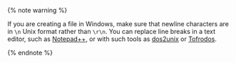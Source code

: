 {% note warning %}

If you are creating a file in Windows, make sure that newline characters are in `\n` Unix format rather than `\r\n`. You can replace line breaks in a text editor, such as [Notepad++](https://notepad-plus-plus.org/), or with such tools as [dos2unix](https://waterlan.home.xs4all.nl/dos2unix.html) or [Tofrodos](https://www.thefreecountry.com/tofrodos/).

{% endnote %}